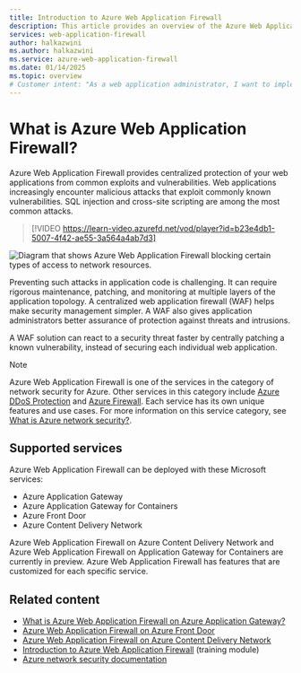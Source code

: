 ```yaml
---
title: Introduction to Azure Web Application Firewall 
description: This article provides an overview of the Azure Web Application Firewall service.
services: web-application-firewall
author: halkazwini
ms.author: halkazwini
ms.service: azure-web-application-firewall
ms.date: 01/14/2025
ms.topic: overview
# Customer intent: "As a web application administrator, I want to implement a centralized web application firewall so that I can efficiently protect my web applications from common vulnerabilities and security threats."
---
```


# What is Azure Web Application Firewall?

Azure Web Application Firewall provides centralized protection of your web applications from common exploits and vulnerabilities. Web applications increasingly encounter malicious attacks that exploit commonly known vulnerabilities. SQL injection and cross-site scripting are among the most common attacks.

> [!VIDEO https://learn-video.azurefd.net/vod/player?id=b23e4db1-5007-4f42-ae55-3a564a4ab7d3]

![Diagram that shows Azure Web Application Firewall blocking certain types of access to network resources.](media/overview/wafoverview.png)

Preventing such attacks in application code is challenging. It can require rigorous maintenance, patching, and monitoring at multiple layers of the application topology. A centralized web application firewall (WAF) helps make security management simpler. A WAF also gives application administrators better assurance of protection against threats and intrusions.

A WAF solution can react to a security threat faster by centrally patching a known vulnerability, instead of securing each individual web application.

> [!NOTE]
> Azure Web Application Firewall is one of the services in the category of network security for Azure. Other services in this category include [Azure DDoS Protection](../ddos-protection/ddos-protection-overview.md) and [Azure Firewall](../firewall/overview.md). Each service has its own unique features and use cases. For more information on this service category, see [What is Azure network security?](../networking/security/network-security.md).

## Supported services

Azure Web Application Firewall can be deployed with these Microsoft services:

- Azure Application Gateway
- Azure Application Gateway for Containers
- Azure Front Door
- Azure Content Delivery Network

Azure Web Application Firewall on Azure Content Delivery Network and Azure Web Application Firewall on Application Gateway for Containers are currently in preview. Azure Web Application Firewall has features that are customized for each specific service.

## Related content

- [What is Azure Web Application Firewall on Azure Application Gateway?](./ag/ag-overview.md)
- [Azure Web Application Firewall on Azure Front Door](./afds/afds-overview.md)
- [Azure Web Application Firewall on Azure Content Delivery Network](./cdn/cdn-overview.md)
- [Introduction to Azure Web Application Firewall](/training/modules/introduction-azure-web-application-firewall/) (training module)
- [Azure network security documentation](../networking/security/index.yml)
